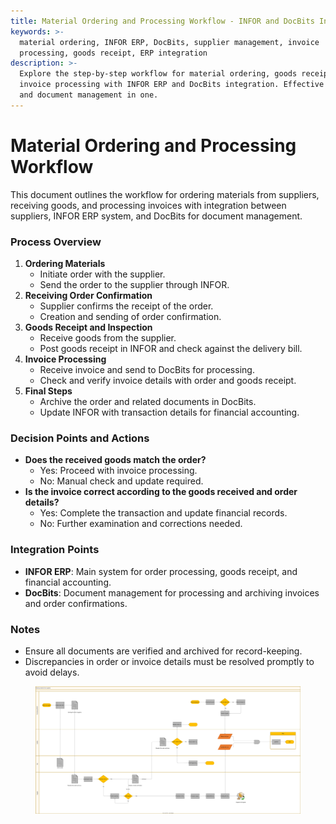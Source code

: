 ```yaml
---
title: Material Ordering and Processing Workflow - INFOR and DocBits Integration
keywords: >-
  material ordering, INFOR ERP, DocBits, supplier management, invoice
  processing, goods receipt, ERP integration
description: >-
  Explore the step-by-step workflow for material ordering, goods receipt, and
  invoice processing with INFOR ERP and DocBits integration. Effective supplier
  and document management in one.
---
```


# Material Ordering and Processing Workflow

This document outlines the workflow for ordering materials from suppliers, receiving goods, and processing invoices with integration between suppliers, INFOR ERP system, and DocBits for document management.

### Process Overview

1. **Ordering Materials**
   * Initiate order with the supplier.
   * Send the order to the supplier through INFOR.
2. **Receiving Order Confirmation**
   * Supplier confirms the receipt of the order.
   * Creation and sending of order confirmation.
3. **Goods Receipt and Inspection**
   * Receive goods from the supplier.
   * Post goods receipt in INFOR and check against the delivery bill.
4. **Invoice Processing**
   * Receive invoice and send to DocBits for processing.
   * Check and verify invoice details with order and goods receipt.
5. **Final Steps**
   * Archive the order and related documents in DocBits.
   * Update INFOR with transaction details for financial accounting.

### Decision Points and Actions

* **Does the received goods match the order?**
  * Yes: Proceed with invoice processing.
  * No: Manual check and update required.
* **Is the invoice correct according to the goods received and order details?**
  * Yes: Complete the transaction and update financial records.
  * No: Further examination and corrections needed.

### Integration Points

* **INFOR ERP**: Main system for order processing, goods receipt, and financial accounting.
* **DocBits**: Document management for processing and archiving invoices and order confirmations.

### Notes

* Ensure all documents are verified and archived for record-keeping.
* Discrepancies in order or invoice details must be resolved promptly to avoid delays.

<figure><img src="../../../.gitbook/assets/embed.svg" alt=""><figcaption></figcaption></figure>
